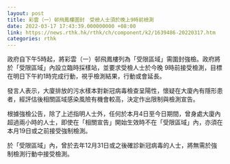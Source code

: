 ```yaml
---
layout: post
title: 彩雲（一）邨飛鳳樓圍封　受檢人士須於晚上9時前檢測
date: 2022-03-17 17:43:39.000000000 +08:00
link: https://news.rthk.hk/rthk/ch/component/k2/1639486-20220317.htm
categories: rthk
---
```


政府自下午5時起，將彩雲（一）邨飛鳳樓列為「受限區域」需圍封強檢。政府將於「受限區域」內設立臨時採樣站，並要求受檢人士於今晚 9時前接受檢測，目標在明日下午約1時完成行動，視乎檢測結果，行動或會延長。
 
發言人表示，大廈排放的污水樣本對新冠病毒檢查呈陽性，懷疑在大廈內有隱形患者，經評估後相關區域感染風險有機會較高，決定作出限制與檢測宣告。 

根據強檢公告，除了上述指明人士外，任何於本月4日至今日期間，曾身處大廈內超過兩小時的人士，即使在「相關宣告」開始生效時不在「受限區域」內，亦須在本月19日或之前接受強制檢測。 

於「受限區域」內，曾於去年12月31日或之後確診新冠病毒的人士，將無需於強制檢測行動中接受檢測。
